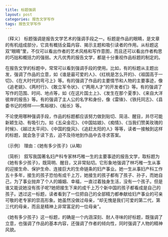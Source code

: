```yaml
---
title: 标题强调
layout: post
categories: 报告文学写作
tags: 报告文学写作
---
```


〔释义〕 标题强调是报告文学艺术的强调手段之一。标题是作品的眼睛，是文章的有机组成部分，它具有概括全篇内容、揭示主题和吸引读者的作用。从标题这双“眼睛”里，不仅可以看出作者的艺术风格和写作意图，而且还可以看出作者构思的巧拙和概括力的强弱。大凡优秀的报告文学，都是十分重视作品标题的制定的。

在报告文学的标题中，常常可以看到强调手段的使用。比如，有的标题从主题出发，强调了作品的立意，如《谁是最可爱的人》、《红桃是怎么开的》、《祖国高于一切》、《在大时代的弯弓上》等。有的强调了作品的主要情节和人物的主要事迹，像《追老姚》、《两村行》、《敢立军令状》、《“两用人才”的开发者们》等。有的强调了写作的范围、时间、地点等，如《在这片国土上》、《发生在那个夏季》、《来自大洋彼岸的报告》等。有的强调了主人公的名字和身份，像《雷锋》、《铁托同志》、《县委书记的榜样——焦裕禄》、《船长》等。

不论使用哪种强调手段，作品的标题都应该努力做到贴切、简洁、醒目，并尽可能新颖生动、有吸引力。如《五朵金花》、《中国姑娘》、《痴情》、《当我们赞美玫瑰的时候》、《越过太平间》、《中国的旋风》、《追赶太阳的人》等等，读者一接触到这样的标题，就会急于读下去，迫不及待地到作品中去寻求答案。

〔示例〕 理由：《她有多少孩子》(从略)

〔简析〕 叙写我国著名妇产科专家林巧稚一生的主要事迹的报告文学，取标题为《她有多少孩子》，既简明、醒目，又非常贴切。它形象地强调了林巧稚一生从事的迎接生命、保护生命、连接巨大的生命链条的妇产事业。她一生从事妇产科工作五十多年，接生的孩子恐怕有成千上万，她接生的孩子都有了孩子、孙子，而她自己，为了事业抛弃了个人的婚姻、幸福，一直过着独身生活，没有一个孩子。但是谁又能说她没有孩子呢?她把接生下来的成千上万个新中国的孩子都看成是自己的孩子。透过这一标题，读者看到了一位把自己的全部精力都奉献给妇产事业的可亲可敬的老专家的崇高形象。她虽然没做过母亲，“却无愧是我们可爱的第二代，第三代的母亲，而且是精神上非常富足的一位母亲”。

《她有多少孩子》这一标题，的确是一个内涵深刻、耐人寻味的好标题，既强调了立意，也强调了作品的基本内容，还强调了作者的倾向性，同时强调了人物的精神风貌。 